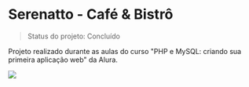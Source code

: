 # Serenatto - Café & Bistrô

> Status do projeto: Concluído

Projeto realizado durante as aulas do curso "PHP e MySQL: criando sua primeira aplicação web" da Alura.

![](https://i.imgur.com/zUBh3Ba.png)
